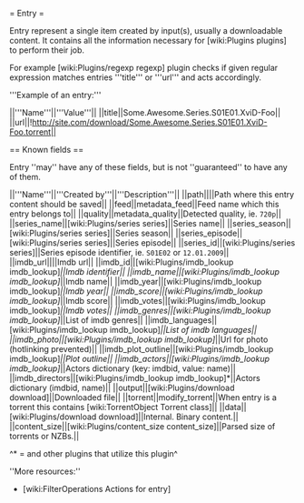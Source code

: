 = Entry =

Entry represent a single item created by input(s), usually a downloadable content.
It contains all the information necessary for [wiki:Plugins plugins] to perform their job.

For example [wiki:Plugins/regexp regexp] plugin checks if given regular expression matches entries '''title''' or '''url''' and acts accordingly.

'''Example of an entry:'''

||'''Name'''||'''Value'''||
||title||Some.Awesome.Series.S01E01.XviD-Foo||
||url||!http://site.com/download/Some.Awesome.Series.S01E01.XviD-Foo.torrent||

== Known fields ==

Entry ''may'' have any of these fields, but is not ''guaranteed'' to have any of them.

||'''Name'''||'''Created by'''||'''Description'''||
||path||||Path where this entry content should be saved||
||feed||metadata_feed||Feed name which this entry belongs to||
||quality||metadata_quality||Detected quality, ie. `720p`||
||series_name||[wiki:Plugins/series series]||Series name||
||series_season||[wiki:Plugins/series series]||Series season||
||series_episode||[wiki:Plugins/series series]||Series episode||
||series_id||[wiki:Plugins/series series]||Series episode identifier, ie. `S01E02` or `12.01.2009`||
||imdb_url||||Imdb url||
||imdb_id||[wiki:Plugins/imdb_lookup imdb_lookup]*||Imdb identifier||
||imdb_name||[wiki:Plugins/imdb_lookup imdb_lookup]*||Imdb name||
||imdb_year||[wiki:Plugins/imdb_lookup imdb_lookup]*||Imdb year||
||imdb_score||[wiki:Plugins/imdb_lookup imdb_lookup]*||Imdb score||
||imdb_votes||[wiki:Plugins/imdb_lookup imdb_lookup]*||Imdb votes||
||imdb_genres||[wiki:Plugins/imdb_lookup imdb_lookup]*||List of imdb genres||
||imdb_languages||[wiki:Plugins/imdb_lookup imdb_lookup]*||List of imdb languages||
||imdb_photo||[wiki:Plugins/imdb_lookup imdb_lookup]*||Url for photo (hotlinking prevented)||
||imdb_plot_outline||[wiki:Plugins/imdb_lookup imdb_lookup]*||Plot outline||
||imdb_actors||[wiki:Plugins/imdb_lookup imdb_lookup]*||Actors dictionary (key: imdbid, value: name)||
||imdb_directors||[wiki:Plugins/imdb_lookup imdb_lookup]*||Actors dictionary (imdbid, name)||
||output||[wiki:Plugins/download download]||Downloaded file||
||torrent||modify_torrent||When entry is a torrent this contains [wiki:TorrentObject Torrent class]||
||data||[wiki:Plugins/download download]||Internal. Binary content.||
||content_size||[wiki:Plugins/content_size content_size]||Parsed size of torrents or NZBs.||

^* = and other plugins that utilize this plugin^

''More resources:''
 * [wiki:FilterOperations Actions for entry]